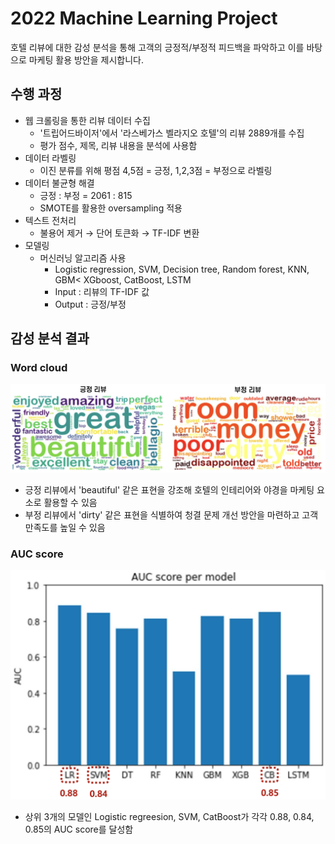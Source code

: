 # 2022 Machine Learning Project 
호텔 리뷰에 대한 감성 분석을 통해 고객의 긍정적/부정적 피드백을 파악하고 이를 바탕으로 마케팅 활용 방안을 제시합니다.

## 수행 과정
- 웹 크롤링을 통한 리뷰 데이터 수집
    - '트립어드바이저'에서 '라스베가스 벨라지오 호텔'의 리뷰 2889개를 수집
    - 평가 점수, 제목, 리뷰 내용을 분석에 사용함
- 데이터 라벨링
    - 이진 분류를 위해 평점 4,5점 = 긍정, 1,2,3점 = 부정으로 라벨링
- 데이터 불균형 해결
    - 긍정 : 부정 = 2061 : 815
    - SMOTE를 활용한 oversampling 적용
- 텍스트 전처리
    - 불용어 제거 → 단어 토큰화 → TF-IDF 변환
- 모델링
    - 머신러닝 알고리즘 사용
        - Logistic regression, SVM, Decision tree, Random forest, KNN, GBM< XGboost, CatBoost, LSTM
        - Input : 리뷰의 TF-IDF 값
        - Output : 긍정/부정
          
## 감성 분석 결과
### Word cloud
![Word cloud](./image/word_cloud.png)
- 긍정 리뷰에서 'beautiful' 같은 표현을 강조해 호텔의 인테리어와 야경을 마케팅 요소로 활용할 수 있음
- 부정 리뷰에서 'dirty' 같은 표현을 식별하여 청결 문제 개선 방안을 마련하고 고객 만족도를 높일 수 있음

### AUC score
![AUC score](./image/auc_result.png)
- 상위 3개의 모델인 Logistic regreesion, SVM, CatBoost가 각각 0.88, 0.84, 0.85의 AUC score를 달성함

